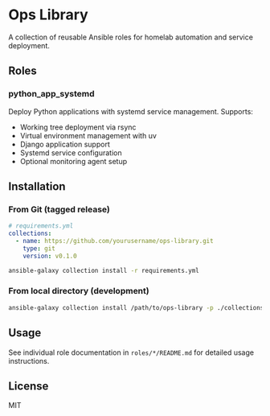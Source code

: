 # Ops Library

A collection of reusable Ansible roles for homelab automation and service deployment.

## Roles

### python_app_systemd

Deploy Python applications with systemd service management. Supports:
- Working tree deployment via rsync
- Virtual environment management with uv
- Django application support
- Systemd service configuration
- Optional monitoring agent setup

## Installation

### From Git (tagged release)
```yaml
# requirements.yml
collections:
  - name: https://github.com/yourusername/ops-library.git
    type: git
    version: v0.1.0
```

```bash
ansible-galaxy collection install -r requirements.yml
```

### From local directory (development)
```bash
ansible-galaxy collection install /path/to/ops-library -p ./collections
```

## Usage

See individual role documentation in `roles/*/README.md` for detailed usage instructions.

## License

MIT